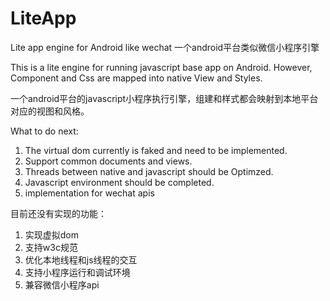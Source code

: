 # LiteApp
Lite app engine for Android like wechat
一个android平台类似微信小程序引擎

This is a lite engine for running javascript base app on Android.  However, Component and Css are mapped into native View and Styles. 

一个android平台的javascript小程序执行引擎，组建和样式都会映射到本地平台对应的视图和风格。

What to do next:
1. The virtual dom currently is faked and need to be implemented.
2. Support common documents and views.
3. Threads between native and javascript should be Optimzed.
4. Javascript environment should be completed.
5. implementation for wechat apis

目前还没有实现的功能：
1. 实现虚拟dom
2. 支持w3c规范
3. 优化本地线程和js线程的交互
4. 支持小程序运行和调试环境
5. 兼容微信小程序api
